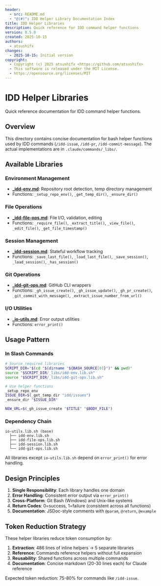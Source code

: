 ```yaml
---
header:
  - src: README.md
  - "@(#)": IDD Helper Library Documentation Index
title: IDD Helper Libraries
description: Quick reference for IDD command helper functions
version: 0.5.0
created: 2025-10-15
authors:
  - atsushifx
changes:
  - 2025-10-15: Initial version
copyright:
  - Copyright (c) 2025 atsushifx <https://github.com/atsushifx>
  - This software is released under the MIT License.
  - https://opensource.org/licenses/MIT
---
```


# IDD Helper Libraries

Quick reference documentation for IDD command helper functions.

## Overview

This directory contains concise documentation for bash helper functions used by IDD commands (`/idd-issue`, `/idd-pr`, `/idd-commit-message`). The actual implementations are in `.claude/commands/_libs/`.

## Available Libraries

### Environment Management
- **[_idd-env.md](_idd-env.md)**: Repository root detection, temp directory management
- Functions: `_setup_repo_env()`, `_get_temp_dir()`, `_ensure_dir()`

### File Operations
- **[_idd-file-ops.md](_idd-file-ops.md)**: File I/O, validation, editing
- Functions: `_require_file()`, `_extract_title()`, `_view_file()`, `_edit_file()`, `_get_file_timestamp()`

### Session Management
- **[_idd-session.md](_idd-session.md)**: Stateful workflow tracking
- Functions: `_save_last_file()`, `_load_last_file()`, `_save_session()`, `_load_session()`, `_has_session()`

### Git Operations
- **[_idd-git-ops.md](_idd-git-ops.md)**: GitHub CLI wrappers
- Functions: `_gh_issue_create()`, `_gh_issue_update()`, `_gh_pr_create()`, `_git_commit_with_message()`, `_extract_issue_number_from_url()`

### I/O Utilities
- **[_io-utils.md](_io-utils.md)**: Error output utilities
- Functions: `error_print()`

## Usage Pattern

### In Slash Commands

```bash
# Source required libraries
SCRIPT_DIR="$(cd "$(dirname "${BASH_SOURCE[0]}")" && pwd)"
source "$SCRIPT_DIR/_libs/idd-env.lib.sh"
source "$SCRIPT_DIR/_libs/idd-git-ops.lib.sh"

# Use helper functions
_setup_repo_env
ISSUE_DIR=$(_get_temp_dir "idd/issues")
_ensure_dir "$ISSUE_DIR"

NEW_URL=$(_gh_issue_create "$TITLE" "$BODY_FILE")
```

### Dependency Chain

```
io-utils.lib.sh (base)
  ├── idd-env.lib.sh
  ├── idd-file-ops.lib.sh
  ├── idd-session.lib.sh
  └── idd-git-ops.lib.sh
```

All libraries except `io-utils.lib.sh` depend on `error_print()` for error handling.

## Design Principles

1. **Single Responsibility**: Each library handles one domain
2. **Error Handling**: Consistent error output via `error_print()`
3. **Cross-Platform**: Git Bash (Windows) and Unix-like systems
4. **Return Codes**: 0=success, 1=failure (consistent across all functions)
5. **Documentation**: JSDoc-style comments with `@param`, `@return`, `@example`

## Token Reduction Strategy

These helper libraries reduce token consumption by:

1. **Extraction**: 486 lines of inline helpers → 5 separate libraries
2. **Reference**: Commands reference helpers without full expansion
3. **Reusability**: Shared functions across multiple commands
4. **Documentation**: Concise markdown (20-30 lines each) for Claude reference

Expected token reduction: 75-80% for commands like `/idd-issue`.
